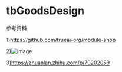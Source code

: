 # tbGoodsDesign

参考资料

1)https://github.com/trueai-org/module-shop

2)![image](https://upload-images.jianshu.io/upload_images/8122772-b88f252c930a3635.png)

3)https://zhuanlan.zhihu.com/p/70202059


